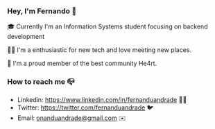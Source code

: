 ### Hey, I'm Fernando 👋  

🎓 Currently I'm an Information Systems student focusing on backend development

🙍‍♂️ I'm a enthusiastic for new tech and love meeting new places.

💜 I'm a proud member of the best community He4rt.

### How to reach me 📪

- Linkedin: https://www.linkedin.com/in/fernanduandrade 👨‍💼
- Twitter: https://twitter.com/fernanduandrade 🐦
- Email: onanduandrade@gmail.com ✉️
